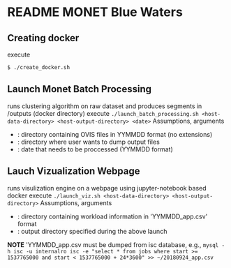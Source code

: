 # README MONET Blue Waters

## Creating docker 
execute
```sh
$ ./create_docker.sh
```

## Launch Monet Batch Processing 
runs clustering algorithm on raw dataset and produces segments in /outputs (docker directory)
execute
        `
        ./launch_batch_processing.sh <host-data-directory> <host-output-directory> <date>
        `
Assumptions, arguments
* <host-data-directory> : directory containing OVIS files in YYMMDD format (no extensions)
* <host-output-directory>: directory where user wants to dump output files
* <date> : date that needs to be proccessed (YYMMDD format)


## Lauch Vizualization Webpage
runs visulization engine on a webpage using jupyter-notebook based docker
execute 
    `
    ./launch_viz.sh <host-data-directory> <host-output-directory>
    `
Assumptions, arguments
* <host-data-directory> : directory containing workload information in 'YYMMDD_app.csv' format 
* <host-output-directory>: output directory specified during the above launch

**NOTE** 
'YYMMDD_app.csv must be dumped from isc database, e.g.,
`
mysql -h isc -u internalro isc -e "select * from jobs where start >= 1537765000 and start < 1537765000 + 24*3600" >> ~/20180924_app.csv 
`


